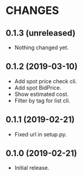 # CHANGES

0.1.3 (unreleased)
------------------

- Nothing changed yet.


0.1.2 (2019-03-10)
------------------

- Add spot price check cli.
- Add spot BidPrice.
- Show estimated cost.
- Filter by tag for list cli.


0.1.1 (2019-02-21)
------------------

- Fixed url in setup.py.


0.1.0 (2019-02-21)
------------------

- Initial release.
